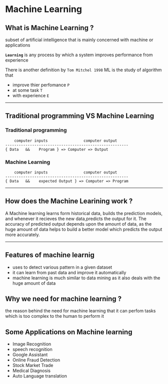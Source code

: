 # Machine Learning

## What is Machine Learning ?

subset of artificial intelligence that is mainly concerned with machine or applications

**`Learning`** is any process by which a system improves performance from experience


There is another definition by `Tom Mitchel 1998`
ML is the study  of algorithm that 
- improve thier perfomance `P` 
- at some task `T` 
- with experience `E`  

---

## Traditional programming VS Machine Learning

### Traditional programming
```
    computer inputs                computer output
-------------------------------------------------------
{ Data   &&    Program } => Computer => Output 
```
### Machine Learning
```
    computer inputs                computer output
-------------------------------------------------------
{ Data   &&    expected Output } => Computer => Program 
```
---
## How does the Machine Learining work ?
A Machine learning learns form historical data, builds the prediction models, and whenever it recieves the new data,predicts the output for it. The accuracy of predicted output depends upon the amount of data, as the huge amount of data helps to build a better model which predicts the output more accurately.

---

## Features of machine learnig
- uses to detect various pattern in a given dataset
- it can learn from past data and improve it automatically
- machine learning is much similar to data mining as it also deals with the huge amount of data 

## Why we need for machine learning ?
the reason behind the need for machine learning that it can perfom tasks which is too complex to the human to perform it 

## Some Applications on Machine learning
- Image Recognition
- speech recognition
- Google Assistant
- Online Fraud Detection
- Stock Market Trade
- Medical Diagnosis
- Auto Language translation